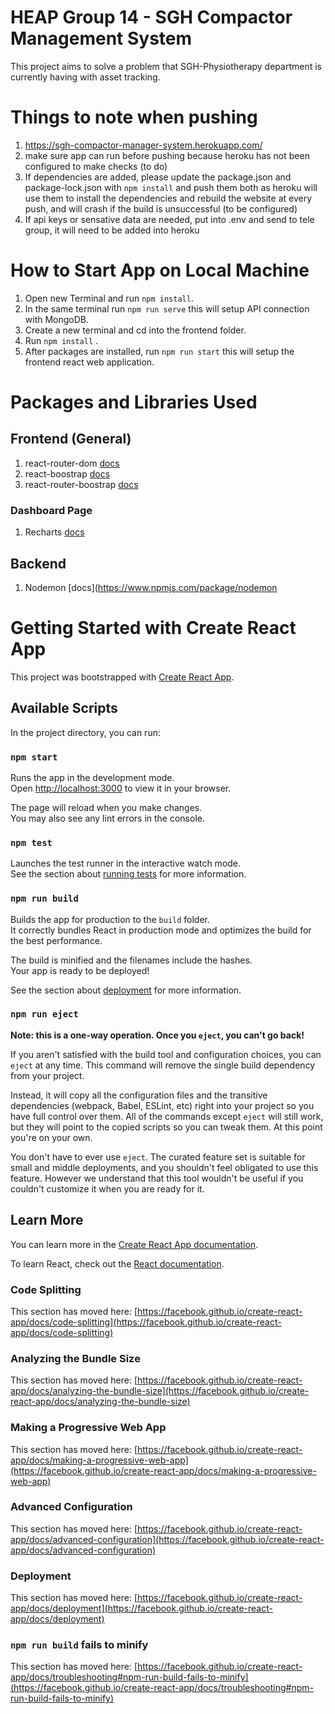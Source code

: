 # HEAP Group 14 - SGH Compactor Management System

This project aims to solve a problem that SGH-Physiotherapy department is currently having with asset tracking.

# Things to note when pushing
1. https://sgh-compactor-manager-system.herokuapp.com/
2. make sure app can run before pushing because heroku has not been configured to make checks (to do)
3. If dependencies are added, please update the package.json and package-lock.json with `npm install` and push them both as heroku will use them to install the dependencies and rebuild the website at every push, and will crash if the build is unsuccessful (to be configured)
4. If api keys or sensative data are needed, put into .env and send to tele group, it will need to be added into heroku



# How to Start App on Local Machine
1. Open new Terminal and run `npm install`.
2. In the same terminal run `npm run serve` this will setup API connection with MongoDB. 
3. Create a new terminal and cd into the frontend folder.
4. Run `npm install` .
5. After packages are installed, run `npm run start` this will setup the frontend react web application.


# Packages and Libraries Used
## Frontend (General)
1. react-router-dom [docs](https://v5.reactrouter.com/web/guides/quick-start)
2. react-boostrap [docs](https://react-bootstrap.github.io/components/navbar/)
3. react-router-boostrap [docs](https://github.com/react-bootstrap/react-router-bootstrap)

### Dashboard Page 
1. Recharts [docs](https://recharts.org/en-US/guide)

## Backend
1. Nodemon [docs](https://www.npmjs.com/package/nodemon


# Getting Started with Create React App

This project was bootstrapped with [Create React App](https://github.com/facebook/create-react-app).

## Available Scripts

In the project directory, you can run:

### `npm start`

Runs the app in the development mode.\
Open [http://localhost:3000](http://localhost:3000) to view it in your browser.

The page will reload when you make changes.\
You may also see any lint errors in the console.

### `npm test`

Launches the test runner in the interactive watch mode.\
See the section about [running tests](https://facebook.github.io/create-react-app/docs/running-tests) for more information.

### `npm run build`

Builds the app for production to the `build` folder.\
It correctly bundles React in production mode and optimizes the build for the best performance.

The build is minified and the filenames include the hashes.\
Your app is ready to be deployed!

See the section about [deployment](https://facebook.github.io/create-react-app/docs/deployment) for more information.

### `npm run eject`

**Note: this is a one-way operation. Once you `eject`, you can't go back!**

If you aren't satisfied with the build tool and configuration choices, you can `eject` at any time. This command will remove the single build dependency from your project.

Instead, it will copy all the configuration files and the transitive dependencies (webpack, Babel, ESLint, etc) right into your project so you have full control over them. All of the commands except `eject` will still work, but they will point to the copied scripts so you can tweak them. At this point you're on your own.

You don't have to ever use `eject`. The curated feature set is suitable for small and middle deployments, and you shouldn't feel obligated to use this feature. However we understand that this tool wouldn't be useful if you couldn't customize it when you are ready for it.

## Learn More

You can learn more in the [Create React App documentation](https://facebook.github.io/create-react-app/docs/getting-started).

To learn React, check out the [React documentation](https://reactjs.org/).

### Code Splitting

This section has moved here: [https://facebook.github.io/create-react-app/docs/code-splitting](https://facebook.github.io/create-react-app/docs/code-splitting)

### Analyzing the Bundle Size

This section has moved here: [https://facebook.github.io/create-react-app/docs/analyzing-the-bundle-size](https://facebook.github.io/create-react-app/docs/analyzing-the-bundle-size)

### Making a Progressive Web App

This section has moved here: [https://facebook.github.io/create-react-app/docs/making-a-progressive-web-app](https://facebook.github.io/create-react-app/docs/making-a-progressive-web-app)

### Advanced Configuration

This section has moved here: [https://facebook.github.io/create-react-app/docs/advanced-configuration](https://facebook.github.io/create-react-app/docs/advanced-configuration)

### Deployment

This section has moved here: [https://facebook.github.io/create-react-app/docs/deployment](https://facebook.github.io/create-react-app/docs/deployment)

### `npm run build` fails to minify

This section has moved here: [https://facebook.github.io/create-react-app/docs/troubleshooting#npm-run-build-fails-to-minify](https://facebook.github.io/create-react-app/docs/troubleshooting#npm-run-build-fails-to-minify)
